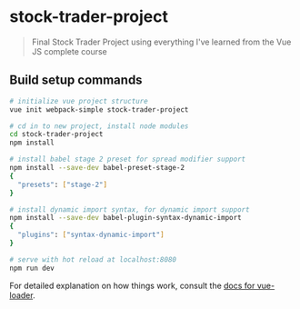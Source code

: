 # stock-trader-project

> Final Stock Trader Project using everything I've learned from the Vue JS complete course

## Build setup commands

``` bash
# initialize vue project structure
vue init webpack-simple stock-trader-project

# cd in to new project, install node modules
cd stock-trader-project
npm install

# install babel stage 2 preset for spread modifier support
npm install --save-dev babel-preset-stage-2
{
  "presets": ["stage-2"]
}

# install dynamic import syntax, for dynamic import support
npm install --save-dev babel-plugin-syntax-dynamic-import
{
  "plugins": ["syntax-dynamic-import"]
}

# serve with hot reload at localhost:8080
npm run dev
```

For detailed explanation on how things work, consult the [docs for vue-loader](http://vuejs.github.io/vue-loader).
